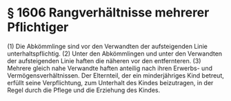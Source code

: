 # § 1606 Rangverhältnisse mehrerer Pflichtiger
(1) Die Abkömmlinge sind vor den Verwandten der aufsteigenden Linie unterhaltspflichtig.
(2) Unter den Abkömmlingen und unter den Verwandten der aufsteigenden Linie haften die näheren vor den entfernteren.
(3) Mehrere gleich nahe Verwandte haften anteilig nach ihren Erwerbs- und Vermögensverhältnissen. Der Elternteil, der ein minderjähriges Kind betreut, erfüllt seine Verpflichtung, zum Unterhalt des Kindes beizutragen, in der Regel durch die Pflege und die Erziehung des Kindes.